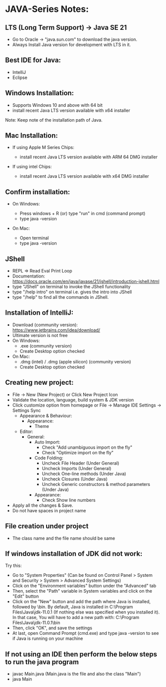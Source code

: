 # JAVA-Series Notes:

## LTS (Long Term Support) -> Java SE 21
- Go to Oracle -> "java.sun.com" to download the java version.
- Always Install Java version for development with LTS in it.

## Best IDE for Java:
- IntelliJ
- Eclipse

## Windows Installation:
- Supports Windows 10 and above with 64 bit
- install recent Java LTS version available with x64 installer

Note: Keep note of the installation path of Java.

## Mac Installation:
- If using Apple M Series Chips:
    - install recent Java LTS version available with ARM 64 DMG installer

- If using intel Chips:
    - install recent Java LTS version available with x64 DMG installer

## Confirm installation:
- On Windows:
    - Press windows + R (or) type "run" in cmd (command prompt)
    - type java -version

- On Mac:
    - Open terminal
    - type java -version

## JShell
- REPL => Read Eval Print Loop
- Documentation: https://docs.oracle.com/en/java/javase/21/jshell/introduction-jshell.html
- type "JShell" on terminal to invoke the JShell functionality
- type "/help intro" on terminal i.e. gives the intro into JShell
- type "/help" to find all the commands in JShell.

## Installation of IntelliJ:
- Download (community version): https://www.jetbrains.com/idea/download/
- Ultimate version is not free
- On Windows:
    - .exe (community version)
    - Create Desktop option checked
- On Mac:
    - .dmg (intel) / .dmg (apple silicon) (community version)
    - Create Desktop option checked

## Creating new project:
- File -> New (New Project) or Click New Project Icon
- Validate the location, language, build system & JDK version
- Click customize option from homepage or File -> Manage IDE Settings -> Settings Sync
    - Appearance & Behaviour:
        - Appearance:
            - Theme
    - Editor:
        - General:
            - Auto Import:
                - Check "Add unambiguous import on the fly"
                - Check "Optimize import on the fly"
            - Code Folding:
                - Uncheck File Header (Under General)
                - Uncheck Imports (Under General)
                - Uncheck One-line methods (Under Java)
                - Uncheck Closures (Under Java)
                - Uncheck Generic constructors & method parameters (Under Java)
            - Appearance:
                - Check Show line numbers
- Apply all the changes & Save.
- Do not have spaces in project name

## File creation under project
- The class name and the file name should be same

## If windows installation of JDK did not work:
Try this:
- Go to "System Properties" (Can be found on Control Panel > System and Security > System > Advanced System Settings)
- Click on the "Environment variables" button under the "Advanced" tab
- Then, select the "Path" variable in System variables and click on the "Edit" button
- Click on the "New" button and add the path where Java is installed, followed by \bin. By default, Java is installed in C:\Program Files\Java\jdk-11.0.1 (If nothing else was specified when you installed it). In that case, You will have to add a new path with: C:\Program Files\Java\jdk-11.0.1\bin
- Then, click "OK", and save the settings
- At last, open Command Prompt (cmd.exe) and type java -version to see if Java is running on your machine

## If not using an IDE then perform the below steps to run the java program
- javac Main.java (Main.java is the file and also the class "Main")
- java Main